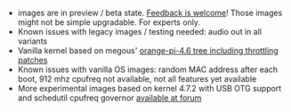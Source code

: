 - images are in preview / beta state. [Feedback is welcome](http://forum.armbian.com/index.php/topic/1580-nanopi-neo/page-5)! Those images might not be simple upgradable. For experts only.
- Known issues with legacy images / testing needed: audio out in all variants
- Vanilla kernel based on megous' [orange-pi-4.6 tree including throttling patches](https://github.com/megous/linux/commits/orange-pi-4.6)
- Known issues with vanilla OS images: random MAC address after each boot, 912 mhz cpufreq not available, not all features yet available
- More experimental images based on kernel 4.7.2 with USB OTG support and schedutil cpufreq governor [available at forum](http://forum.armbian.com/index.php/topic/1580-nanopi-neo/page-6)
